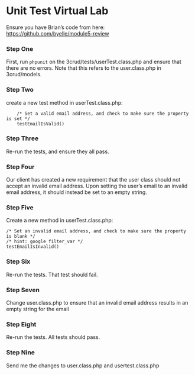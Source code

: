 Unit Test Virtual Lab
=====================

Ensure you have Brian’s code from here: https://github.com/byelle/module5-review

### Step One
First, run `phpunit` on the 3crud/tests/userTest.class.php and ensure that there are no errors.  Note that this refers to the user.class.php in 3crud/models.

### Step Two
create a new test method in userTest.class.php:

```
    /* Set a valid email address, and check to make sure the property is set */
    testEmailIsValid()
```

### Step Three
Re-run the tests, and ensure they all pass.

### Step Four
Our client has created a new requirement that the user class should not accept an invalid email address.  Upon setting the user’s email to an invalid email address, it should instead be set to an empty string.

### Step Five
Create a new method in userTest.class.php:

```
/* Set an invalid email address, and check to make sure the property is blank */
/* hint: google filter_var */
testEmailIsInvalid()
```

### Step Six
Re-run the tests.  That test should fail.

### Step Seven
Change user.class.php to ensure that an invalid email address results in an empty string for the email

### Step Eight
Re-run the tests.  All tests should pass.

### Step Nine
Send me the changes to user.class.php and usertest.class.php
